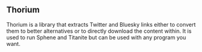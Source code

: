 ## Thorium

Thorium is a library that extracts Twitter and Bluesky links either to convert them to better alternatives or to directly download the content within. It is used to run Sphene and Titanite but can be used with any program you want.